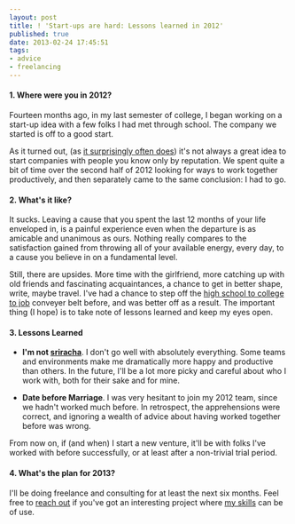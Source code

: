```yaml
---
layout: post
title: ! 'Start-ups are hard: Lessons learned in 2012'
published: true
date: 2013-02-24 17:45:51
tags:
- advice
- freelancing
---
```


#### 1. Where were you in 2012?
Fourteen months ago, in my last semester of college, I began working on a start-up idea with a few folks I had met through school. The company we started is off to a good start.

As it turned out, (as [it surprisingly often does](http://news.ycombinator.com/item?id=4833550)) it's not always a great idea to start companies with people you know only by reputation. We spent quite a bit of time over the second half of 2012 looking for ways to work together productively, and then separately came to the same conclusion: I had to go.

#### 2. What's it like?
It sucks. Leaving a cause that you spent the last 12 months of your life enveloped in, is a painful experience even when the departure is as amicable and unanimous as ours.  Nothing really compares to the satisfaction gained from throwing all of your available energy, every day, to a cause you believe in on a fundamental level.

Still, there are upsides. More time with the girlfriend, more catching up with old friends and fascinating acquaintances, a chance to get in better shape, write, maybe travel.  I've had a chance to step off the [high school to college to job](http://www.thedp.com/article/2011/12/alexey_komissarouk_whats_college_like_at_25) conveyer belt before, and was better off as a result. The important thing (I hope) is to take note of lessons learned and keep my eyes open.

#### 3. Lessons Learned
- **I'm not [sriracha](http://theoatmeal.com/comics/sriracha)**. I don't go well with absolutely everything.  Some teams and environments make me dramatically more happy and productive than others.  In the future, I'll be a lot more picky and careful about who I work with, both for their sake and for mine.

- **Date before Marriage**. I was very hesitant to join my 2012 team, since we hadn't worked much before. In retrospect, the apprehensions were correct, and ignoring a wealth of advice about having worked together before was wrong.

From now on, if (and when) I start a new venture, it'll be with folks I've worked with before successfully, or at least after a non-trivial trial period.

#### 4. What's the plan for 2013?
I'll be doing freelance and consulting for at least the next six months.  Feel free to [reach out](mailto:alexey-at-alexeymk.com) if you've got an interesting project where [my skills](/about/) can be of use.
